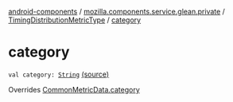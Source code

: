 [android-components](../../index.md) / [mozilla.components.service.glean.private](../index.md) / [TimingDistributionMetricType](index.md) / [category](./category.md)

# category

`val category: `[`String`](https://kotlinlang.org/api/latest/jvm/stdlib/kotlin/-string/index.html) [(source)](https://github.com/mozilla-mobile/android-components/blob/master/components/service/glean/src/main/java/mozilla/components/service/glean/private/TimingDistributionMetricType.kt#L30)

Overrides [CommonMetricData.category](../-common-metric-data/category.md)

